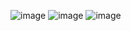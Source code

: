![image](https://github.com/wongwf0620/QA_assessment_Ans2/assets/174272443/752a2309-9756-4440-b366-499123a5d272)
![image](https://github.com/wongwf0620/QA_assessment_Ans2/assets/174272443/15da76b9-097f-4416-9bdd-7b5e87ac4bee)
![image](https://github.com/wongwf0620/QA_assessment_Ans2/assets/174272443/c65ee6f2-5d05-4ee3-a4d3-751d8f6b8e16)
